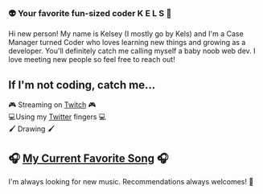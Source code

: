 ### :alien: Your favorite fun-sized coder K E L S :purple_heart: 
Hi new person! My name is Kelsey (I mostly go by Kels) and I'm a Case Manager turned Coder who loves learning new things and growing as a developer. You'll definitely catch me calling myself a baby noob web dev. I love meeting new people so feel free to reach out! 

## If I'm not coding, catch me...
:video_game: Streaming on [Twitch](https://www.twitch.tv/kelseyhugs) :video_game:  
:computer:Using my [Twitter](https://twitter.com/kelsreee) fingers :computer:   
:paintbrush: Drawing :paintbrush: 

## :headphones: [My Current Favorite Song](https://www.youtube.com/watch?v=1Ule_qcqwUg) :headphones: 
I'm always looking for new music. Recommendations always welcomes! :hand_over_mouth: 

